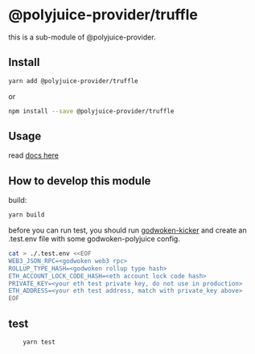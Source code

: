 # @polyjuice-provider/truffle

this is a sub-module of @polyjuice-provider.

## Install

```sh
yarn add @polyjuice-provider/truffle 
```

or

```sh
npm install --save @polyjuice-provider/truffle 
```

## Usage

read [docs here](../../docs/get-started.md#truffle)

## How to develop this module

build:

```sh
yarn build
```

before you can run test, you should run [godwoken-kicker](https://github.com/RetricSu/godwoken-kicker) and create an .test.env file with some godwoken-polyjuice config.

```sh
cat > ./.test.env <<EOF
WEB3_JSON_RPC=<godwoken web3 rpc>
ROLLUP_TYPE_HASH=<godwoken rollup type hash>
ETH_ACCOUNT_LOCK_CODE_HASH=<eth account lock code hash>
PRIVATE_KEY=<your eth test private key, do not use in production>
ETH_ADDRESS=<your eth test address, match with private_key above>
EOF
```

## test

```sh
    yarn test
```
